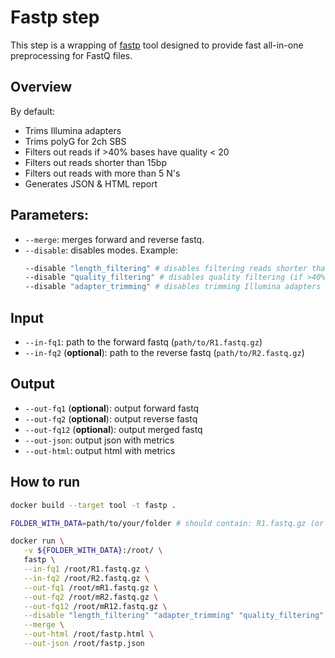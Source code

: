 # Fastp step

This step is a wrapping of [fastp](https://github.com/OpenGene/fastp) tool designed to provide fast all-in-one preprocessing for FastQ files.

## Overview

By default:
* Trims Illumina adapters
* Trims polyG for 2ch SBS
* Filters out reads if >40% bases have quality < 20
* Filters out reads shorter than 15bp
* Filters out reads with more than 5 N's
* Generates JSON & HTML report

## Parameters:
* `--merge`: merges forward and reverse fastq.
* `--disable`: disables modes. Example:
    ```bash
    --disable "length_filtering" # disables filtering reads shorter than 15bp
    --disable "quality_filtering" # disables quality filtering (if >40% bases have quality <20)
    --disable "adapter_trimming" # disables trimming Illumina adapters
    ```

## Input

  * `--in-fq1`: path to the forward fastq (`path/to/R1.fastq.gz`)
  * `--in-fq2` (**optional**): path to the reverse fastq (`path/to/R2.fastq.gz`)

## Output

  * `--out-fq1` (**optional**): output forward fastq
  * `--out-fq2` (**optional**): output reverse fastq
  * `--out-fq12` (**optional**): output merged fastq
  * `--out-json`: output json with metrics
  * `--out-html`: output html with metrics

## How to run

```bash
docker build --target tool -t fastp .

FOLDER_WITH_DATA=path/to/your/folder # should contain: R1.fastq.gz (or cR1.fastq.gz) and R2.fastq.gz (or cR2.fastq.gz)

docker run \
   -v ${FOLDER_WITH_DATA}:/root/ \
   fastp \
   --in-fq1 /root/R1.fastq.gz \
   --in-fq2 /root/R2.fastq.gz \
   --out-fq1 /root/mR1.fastq.gz \
   --out-fq2 /root/mR2.fastq.gz \
   --out-fq12 /root/mR12.fastq.gz \
   --disable "length_filtering" "adapter_trimming" "quality_filtering" \
   --merge \
   --out-html /root/fastp.html \
   --out-json /root/fastp.json
```